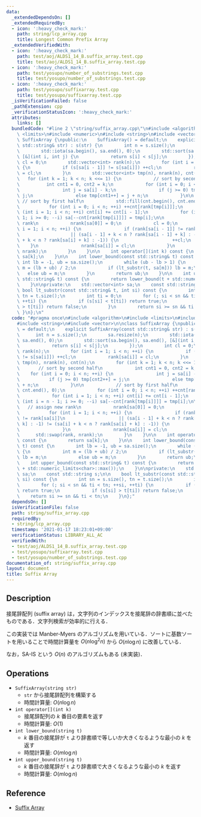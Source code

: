 ```yaml
---
data:
  _extendedDependsOn: []
  _extendedRequiredBy:
  - icon: ':heavy_check_mark:'
    path: string/lcp_array.cpp
    title: Longest Common Prefix Array
  _extendedVerifiedWith:
  - icon: ':heavy_check_mark:'
    path: test/aoj/ALDS1_14_B.suffix_array.test.cpp
    title: test/aoj/ALDS1_14_B.suffix_array.test.cpp
  - icon: ':heavy_check_mark:'
    path: test/yosupo/number_of_substrings.test.cpp
    title: test/yosupo/number_of_substrings.test.cpp
  - icon: ':heavy_check_mark:'
    path: test/yosupo/suffixarray.test.cpp
    title: test/yosupo/suffixarray.test.cpp
  _isVerificationFailed: false
  _pathExtension: cpp
  _verificationStatusIcon: ':heavy_check_mark:'
  attributes:
    links: []
  bundledCode: "#line 2 \"string/suffix_array.cpp\"\n#include <algorithm>\n#include\
    \ <limits>\n#include <numeric>\n#include <string>\n#include <vector>\n\nclass\
    \ SuffixArray {\npublic:\n    SuffixArray() = default;\n    explicit SuffixArray(const\
    \ std::string& str) : s(str) {\n        int n = s.size();\n        sa.resize(n);\n\
    \        std::iota(sa.begin(), sa.end(), 0);\n        std::sort(sa.begin(), sa.end(),\
    \ [&](int i, int j) {\n            return s[i] < s[j];\n        });\n        int\
    \ cl = 0;\n        std::vector<int> rank(n);\n        for (int i = 1; i < n; ++i)\
    \ {\n            if (s[sa[i - 1]] != s[sa[i]]) ++cl;\n            rank[sa[i]]\
    \ = cl;\n        }\n        std::vector<int> tmp(n), nrank(n), cnt(n);\n     \
    \   for (int k = 1; k < n; k <<= 1) {\n            // sort by second half\n  \
    \          int cnt1 = 0, cnt2 = k;\n            for (int i = 0; i < n; ++i) {\n\
    \                int j = sa[i] - k;\n                if (j >= 0) tmp[cnt2++] =\
    \ j;\n                else tmp[cnt1++] = j + n;\n            }\n\n           \
    \ // sort by first half\n            std::fill(cnt.begin(), cnt.end(), 0);\n \
    \           for (int i = 0; i < n; ++i) ++cnt[rank[tmp[i]]];\n            for\
    \ (int i = 1; i < n; ++i) cnt[i] += cnt[i - 1];\n            for (int i = n -\
    \ 1; i >= 0; --i) sa[--cnt[rank[tmp[i]]]] = tmp[i];\n\n            // assign new\
    \ rank\n            nrank[sa[0]] = 0;\n            cl = 0;\n            for (int\
    \ i = 1; i < n; ++i) {\n                if (rank[sa[i - 1]] != rank[sa[i]]\n \
    \                   || (sa[i - 1] + k < n ? rank[sa[i - 1] + k] : -1) != (sa[i]\
    \ + k < n ? rank[sa[i] + k] : -1)) {\n                    ++cl;\n            \
    \    }\n                nrank[sa[i]] = cl;\n            }\n            std::swap(rank,\
    \ nrank);\n        }\n    }\n\n    int operator[](int k) const {\n        return\
    \ sa[k];\n    }\n\n    int lower_bound(const std::string& t) const {\n       \
    \ int lb = -1, ub = sa.size();\n        while (ub - lb > 1) {\n            int\
    \ m = (lb + ub) / 2;\n            if (lt_substr(t, sa[m])) lb = m;\n         \
    \   else ub = m;\n        }\n        return ub;\n    }\n\n    int upper_bound(const\
    \ std::string& t) const {\n        return lower_bound(t + std::numeric_limits<char>::max());\n\
    \    }\n\nprivate:\n    std::vector<int> sa;\n    const std::string s;\n\n   \
    \ bool lt_substr(const std::string& t, int si) const {\n        int sn = s.size(),\
    \ tn = t.size();\n        int ti = 0;\n        for (; si < sn && ti < tn; ++si,\
    \ ++ti) {\n            if (s[si] < t[ti]) return true;\n            if (s[si]\
    \ > t[ti]) return false;\n        }\n        return si >= sn && ti < tn;\n   \
    \ }\n};\n"
  code: "#pragma once\n#include <algorithm>\n#include <limits>\n#include <numeric>\n\
    #include <string>\n#include <vector>\n\nclass SuffixArray {\npublic:\n    SuffixArray()\
    \ = default;\n    explicit SuffixArray(const std::string& str) : s(str) {\n  \
    \      int n = s.size();\n        sa.resize(n);\n        std::iota(sa.begin(),\
    \ sa.end(), 0);\n        std::sort(sa.begin(), sa.end(), [&](int i, int j) {\n\
    \            return s[i] < s[j];\n        });\n        int cl = 0;\n        std::vector<int>\
    \ rank(n);\n        for (int i = 1; i < n; ++i) {\n            if (s[sa[i - 1]]\
    \ != s[sa[i]]) ++cl;\n            rank[sa[i]] = cl;\n        }\n        std::vector<int>\
    \ tmp(n), nrank(n), cnt(n);\n        for (int k = 1; k < n; k <<= 1) {\n     \
    \       // sort by second half\n            int cnt1 = 0, cnt2 = k;\n        \
    \    for (int i = 0; i < n; ++i) {\n                int j = sa[i] - k;\n     \
    \           if (j >= 0) tmp[cnt2++] = j;\n                else tmp[cnt1++] = j\
    \ + n;\n            }\n\n            // sort by first half\n            std::fill(cnt.begin(),\
    \ cnt.end(), 0);\n            for (int i = 0; i < n; ++i) ++cnt[rank[tmp[i]]];\n\
    \            for (int i = 1; i < n; ++i) cnt[i] += cnt[i - 1];\n            for\
    \ (int i = n - 1; i >= 0; --i) sa[--cnt[rank[tmp[i]]]] = tmp[i];\n\n         \
    \   // assign new rank\n            nrank[sa[0]] = 0;\n            cl = 0;\n \
    \           for (int i = 1; i < n; ++i) {\n                if (rank[sa[i - 1]]\
    \ != rank[sa[i]]\n                    || (sa[i - 1] + k < n ? rank[sa[i - 1] +\
    \ k] : -1) != (sa[i] + k < n ? rank[sa[i] + k] : -1)) {\n                    ++cl;\n\
    \                }\n                nrank[sa[i]] = cl;\n            }\n      \
    \      std::swap(rank, nrank);\n        }\n    }\n\n    int operator[](int k)\
    \ const {\n        return sa[k];\n    }\n\n    int lower_bound(const std::string&\
    \ t) const {\n        int lb = -1, ub = sa.size();\n        while (ub - lb > 1)\
    \ {\n            int m = (lb + ub) / 2;\n            if (lt_substr(t, sa[m]))\
    \ lb = m;\n            else ub = m;\n        }\n        return ub;\n    }\n\n\
    \    int upper_bound(const std::string& t) const {\n        return lower_bound(t\
    \ + std::numeric_limits<char>::max());\n    }\n\nprivate:\n    std::vector<int>\
    \ sa;\n    const std::string s;\n\n    bool lt_substr(const std::string& t, int\
    \ si) const {\n        int sn = s.size(), tn = t.size();\n        int ti = 0;\n\
    \        for (; si < sn && ti < tn; ++si, ++ti) {\n            if (s[si] < t[ti])\
    \ return true;\n            if (s[si] > t[ti]) return false;\n        }\n    \
    \    return si >= sn && ti < tn;\n    }\n};"
  dependsOn: []
  isVerificationFile: false
  path: string/suffix_array.cpp
  requiredBy:
  - string/lcp_array.cpp
  timestamp: '2021-01-17 18:23:01+09:00'
  verificationStatus: LIBRARY_ALL_AC
  verifiedWith:
  - test/aoj/ALDS1_14_B.suffix_array.test.cpp
  - test/yosupo/suffixarray.test.cpp
  - test/yosupo/number_of_substrings.test.cpp
documentation_of: string/suffix_array.cpp
layout: document
title: Suffix Array
---
```


## Description

接尾辞配列 (suffix array) は，文字列のインデックスを接尾辞の辞書順に並べたものである．文字列検索が効率的に行える．

この実装では Manber-Myers のアルゴリズムを用いている．ソートに基数ソートを用いることで時間計算量を $O(n\log^2 n)$ から $O(n\log n)$ に改善している．

なお，SA-IS という $O(n)$ のアルゴリズムもある (未実装)．

## Operations

- `SuffixArray(string str)`
    - `str` から接尾辞配列を構築する
    - 時間計算量: $O(n\log n)$
- `int operator[](int k)`
    - 接尾辞配列の $k$ 番目の要素を返す
    - 時間計算量: $O(1)$
- `int lower_bound(string t)`
    - $k$ 番目の接尾辞が `t` より辞書順で等しいか大きくなるような最小の $k$ を返す
    - 時間計算量: $O(m\log n)$
- `int upper_bound(string t)`
    - $k$ 番目の接尾辞が `t` より辞書順で大きくなるような最小の $k$ を返す
    - 時間計算量: $O(m\log n)$

## Reference

- [Suffix Array](https://cp-algorithms.com/string/suffix-array.html)